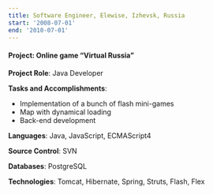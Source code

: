 ```yaml
---
title: Software Engineer, Elewise, Izhevsk, Russia
start: '2008-07-01'
end: '2010-07-01'
---
```

#### **Project**: Online game “Virtual Russia”

**Project Role**: Java Developer

**Tasks and Accomplishments**:

- Implementation of a bunch of flash mini-games
- Map with dynamical loading
- Back-end development

**Languages**: Java, JavaScript, ECMAScript4

**Source Control**: SVN

**Databases**: PostgreSQL

**Technologies**: Tomcat, Hibernate, Spring, Struts, Flash, Flex
